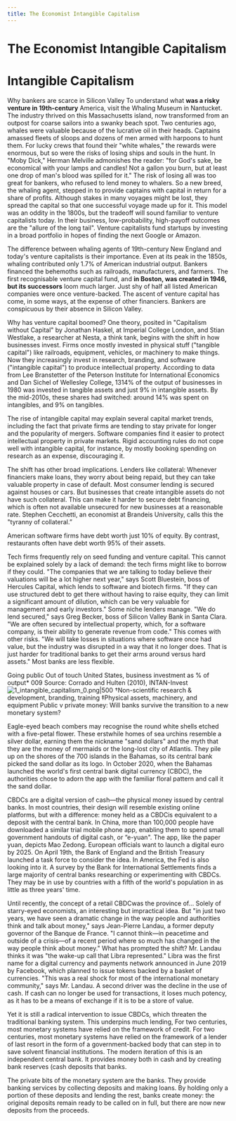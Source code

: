 ```yaml
---
title: The Economist Intangible Capitalism
---
```

# The Economist Intangible Capitalism
# Intangible Capitalism

Why bankers are scarce in Silicon Valley
To understand what **was a risky venture in 19th-century** America, visit the Whaling Museum in Nantucket. The industry thrived on this Massachusetts island, now transformed from an outpost for coarse sailors into a swanky beach spot. Two centuries ago, whales were valuable because of the lucrative oil in their heads. Captains amassed fleets of sloops and dozens of men armed with harpoons to hunt them. For lucky crews that found their "white whales," the rewards were enormous, but so were the risks of losing ships and souls in the hunt. In "Moby Dick," Herman Melville admonishes the reader: "for God's sake, be economical with your lamps and candles! Not a gallon you burn, but at least one drop of man's blood was spilled for it." The risk of losing all was too great for bankers, who refused to lend money to whalers. So a new breed, the whaling agent, stepped in to provide captains with capital in return for a share of profits. Although stakes in many voyages might be lost, they spread the capital so that one successful voyage made up for it. This model was an oddity in the 1800s, but the tradeoff will sound familiar to venture capitalists today. In their business, low-probability, high-payoff outcomes are the "allure of the long tail". Venture capitalists fund startups by investing in a broad portfolio in hopes of finding the next Google or Amazon.

The difference between whaling agents of 19th-century New England and today's venture capitalists is their importance. Even at its peak in the 1850s, whaling contributed only 1.7% of American industrial output. Bankers financed the behemoths such as railroads, manufacturers, and farmers. The first recognisable venture capital fund, and **in Boston, was created in 1946, but its successors** loom much larger. Just shy of half all listed American companies were once venture-backed. The ascent of venture capital has come, in some ways, at the expense of other financiers. Bankers are conspicuous by their absence in Silicon Valley.

Why has venture capital boomed? One theory, posited in "Capitalism without Capital" by Jonathan Haskel, at Imperial College London, and Stian Westlake, a researcher at Nesta, a think tank, begins with the shift in how businesses invest. Firms once mostly invested in physical stuff ("tangible capital") like railroads, equipment, vehicles, or machinery to make things. Now they increasingly invest in research, branding, and software ("intangible capital") to produce intellectual property. According to data from Lee Branstetter of the Peterson Institute for International Economics and Dan Sichel of Wellesley College, 1314% of the output of businesses in 1980 was invested in tangible assets and just 9% in intangible assets. By the mid-2010s, these shares had switched: around 14% was spent on intangibles, and 9% on tangibles. 

The rise of intangible capital may explain several capital market trends, including the fact that private firms are tending to stay private for longer and the popularity of mergers. Software companies find it easier to protect intellectual property in private markets. Rigid accounting rules do not cope well with intangible capital, for instance, by mostly booking spending on research as an expense, discouraging it. 

The shift has other broad implications. Lenders like collateral:
Whenever financiers make loans, they worry about being repaid, but they can take valuable property in case of default. Most consumer lending is secured against houses or cars. But businesses that create intangible assets do not have such collateral. This can make it harder to secure debt financing, which is often not available unsecured for new businesses at a reasonable rate. Stephen Cecchetti, an economist at Brandeis University, calls this the "tyranny of collateral.” 

American software firms have debt worth just 10% of equity. By contrast, restaurants often have debt worth 95% of their assets.

Tech firms frequently rely on seed funding and venture capital. This cannot be explained solely by a lack of demand: the tech firms might like to borrow if they could. "The companies that we are talking to today believe their valuations will be a lot higher next year," says Scott Bluestein, boss of Hercules Capital, which lends to software and biotech firms. "If they can use structured debt to get there without having to raise equity, they can limit a significant amount of dilution, which can be very valuable for management and early investors."
Some niche lenders manage. "We do lend secured," says Greg Becker, boss of Silicon Valley Bank in Santa Clara. "We are often secured by intellectual property, which, for a software company, is their ability to generate revenue from code." This comes with other risks. "We will take losses in situations where software once had value, but the industry was disrupted in a way that it no longer does. That is just harder for traditional banks to get their arms around versus hard assets." Most banks are less flexible.

Going public Out of touch United States, business investment as % of output* 009
Source: Corrado and Hulten (2010), INTAN-Invest ![1_intangible_capitalism_0.png|500](1_intangible_capitalism_0.png) †Non-scientific research & development, branding, training ‡Physical assets, machinery, and equipment
Public v private money: Will banks survive the transition to a new monetary system? 

Eagle-eyed beach combers may recognise the round white shells etched with a five-petal flower. These erstwhile homes of sea urchins resemble a silver dollar, earning them the nickname "sand dollars" and the myth that they are the money of mermaids or the long-lost city of Atlantis. They pile up on the shores of the 700 islands in the Bahamas, so its central bank picked the sand dollar as its logo. In October 2020, when the Bahamas launched the world's first central bank digital currency (CBDC), the authorities chose to adorn the app with the familiar floral pattern and call it the sand dollar.

CBDCs are a digital version of cash—the physical money issued
by central banks. In most countries, their design will resemble existing online platforms, but with a difference: money held as a CBDCis equivalent to a deposit with the central bank. In China,
more than 100,000 people have downloaded a similar trial mobile phone app, enabling them to spend small government handouts of digital cash, or “e-yuan". The app, like the paper yuan, depicts Mao Zedong. European officials want to launch a digital euro by 2025. On April 19th, the Bank of England and the British Treasury launched a task force to consider the idea. In America, the Fed is also looking into it. A survey by the Bank for International Settlements finds a large majority of central banks researching or experimenting with CBDCs. They may be in use by countries with a
fifth of the world's population in as little as three years' time. 

Until recently, the concept of a retail CBDCwas the province of…
Solely of starry-eyed economists, an interesting but impractical idea. But "in just two years, we have seen a dramatic change in the way people and authorities think and talk about money," says Jean-Pierre Landau, a former deputy governor of the Banque de France. "I cannot think—in peacetime and outside of a crisis—of a recent period where so much has changed in the way people think about money." 
What has prompted the shift? Mr. Landau thinks it was "the wake-up call that Libra represented." Libra was the first name for a digital currency and payments network announced in June 2019 by Facebook, which planned to issue tokens backed by a basket of currencies. "This was a real shock for most of the international monetary community," says Mr. Landau. A second driver was the decline in the use of cash. If cash can no longer be used for transactions, it loses much potency, as it has to be a means of exchange if it is to be a store of value. 

Yet it is still a radical intervention to issue CBDCs, which threaten the traditional banking system. This underpins much lending,
For two centuries, most monetary systems have relied on the framework of credit. For two centuries, most monetary systems have relied on the framework of a lender of last resort in the form of a government-backed body that can step in to save solvent financial institutions. The modern iteration of this is an independent central bank. It provides money both in cash and by creating bank reserves (cash deposits that banks. 

The private bits of the monetary system are the banks. They provide banking services by collecting deposits and making loans. By holding only a portion of these deposits and lending the rest, banks create money: the original deposits remain ready to be called on in full, but there are now new deposits from the proceeds.
